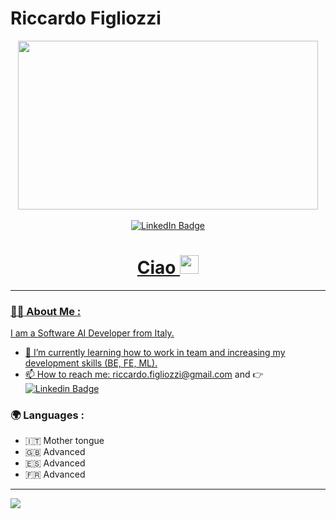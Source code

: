 # Riccardo Figliozzi

<div id="header" align="center">
  <img src="https://media.giphy.com/media/v1.Y2lkPTc5MGI3NjExaDdncGoxOTc1ZW00MWY2ajc4dDN1YXRtY25yaWF0dXF0YjE5cnlxMCZlcD12MV9pbnRlcm5hbF9naWZfYnlfaWQmY3Q9Zw/3LAmMHOraGjhIpeqAS/giphy.gif" width="480" height="270" frameBorder="0" class="giphy-embed" allowFullScreen/>
</div>
<br>
<div id="badges" align="center">
  <a href="https://www.linkedin.com/in/riccardo-figliozzi-a717ba203/">
    <img src="https://img.shields.io/badge/LinkedIn-blue?style=for-the-badge&logo=linkedin&logoColor=white" alt="LinkedIn Badge"/>
</div>
<div id="header" align="center">  
  <img src="https://komarev.com/ghpvc/?username=RiccardoFigliozzi&style=flat-square&color=blue" alt=""/>
</div>
  
<h1 align="center">
  Ciao
  <img src="https://media.giphy.com/media/hvRJCLFzcasrR4ia7z/giphy.gif" width="30px"/>
</h1>
  
---

### :man_technologist: About Me :
  I am a Software AI Developer from Italy.

- 🌱 I’m currently learning how to work in team and increasing my development skills (BE, FE, ML).
- 📫 How to reach me: riccardo.figliozzi@gmail.com and :point_right: [![Linkedin Badge](https://img.shields.io/badge/-RF-blue?style=flat&logo=Linkedin&logoColor=white)](https://www.linkedin.com/in/riccardo-figliozzi-a717ba203/)

### :earth_africa: Languages :
  
- :it: Mother tongue
- 🇬🇧 Advanced
- 🇪🇸 Advanced
- :fr: Advanced
  
---

<picture>
<source
  srcset="https://github-readme-stats.vercel.app/api/top-langs?username=RiccardoFigliozzi&theme=vue-dark&size_weight=0.4&count_weight=0.6"
  media="(prefers-color-scheme: dark)"
/>
<source
  srcset="https://github-readme-stats.vercel.app/api/top-langs?username=RiccardoFigliozzi&size_weight=0.4&count_weight=0.6&theme=vue"
  media="(prefers-color-scheme: light), (prefers-color-scheme: no-preference)"
/>
<img src="https://github-readme-stats.vercel.app/api/top-langs?username=RiccardoFigliozzi&size_weight=0.4&count_weight=0.6&theme=vue" />
</picture>
  
